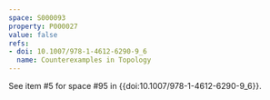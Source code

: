 ```yaml
---
space: S000093
property: P000027
value: false
refs:
- doi: 10.1007/978-1-4612-6290-9_6
  name: Counterexamples in Topology
---
```


See item #5 for space #95 in {{doi:10.1007/978-1-4612-6290-9_6}}.
